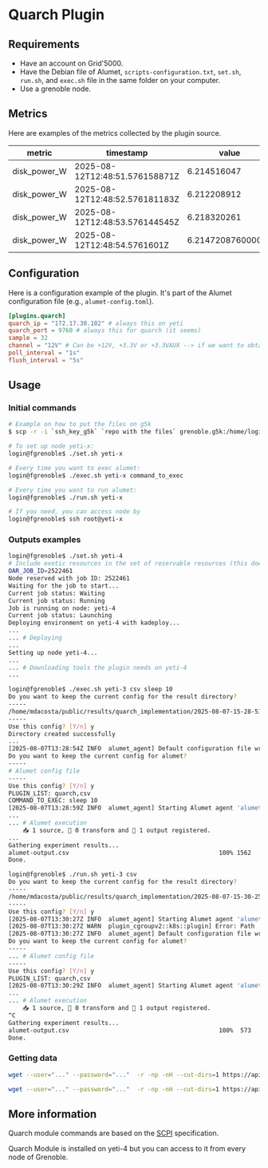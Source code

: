 # Quarch Plugin

## Requirements

- Have an account on Grid'5000.
- Have the Debian file of Alumet, `scripts-configuration.txt`, `set.sh`, `run.sh`, and `exec.sh` file in the same folder on your computer.
- Use a grenoble node.

## Metrics

Here are examples of the metrics collected by the plugin source.

| metric | timestamp | value | resource_kind | resource_id | consumer_kind | consumer_id | __late_attributes |
| --- | --- | --- | --- | --- | --- | --- | --- |
| disk_power_W | 2025-08-12T12:48:51.576158871Z | 6.214516047 | local_machine | | local_machine | | |
| disk_power_W | 2025-08-12T12:48:52.576181183Z | 6.212208912 | local_machine | | local_machine | | |
| disk_power_W | 2025-08-12T12:48:53.576144545Z | 6.218320261 | local_machine | | local_machine | | |
| disk_power_W | 2025-08-12T12:48:54.5761601Z | 6.214720876000001 | local_machine | | local_machine | | |

## Configuration

Here is a configuration example of the plugin. It's part of the Alumet configuration file (e.g., `alumet-config.toml`).

```toml
[plugins.quarch]
quarch_ip = "172.17.30.102" # always this on yeti
quarch_port = 9760 # always this for quarch (it seems)
sample = 32
channel = "12V" # Can be +12V, +3.3V or +3.3VAUX --> if we want to obtain a power of 6W, it is better to stay on 12V channel for the Quarch Module on G5K (fixture QTL2347)
poll_interval = "1s"
flush_interval = "5s"
```

## Usage

### Initial commands

```bash
# Example on how to put the files on g5k
$ scp -r -i `ssh_key_g5k` `repo with the files` grenoble.g5k:/home/login/

# To set up node yeti-x:
login@fgrenoble$ ./set.sh yeti-x

# Every time you want to exec alumet:
login@fgrenoble$ ./exec.sh yeti-x command_to_exec

# Every time you want to run alumet:
login@fgrenoble$ ./run.sh yeti-x

# If you need, you can access node by
login@fgrenoble$ ssh root@yeti-x
```

### Outputs examples

```bash
login@fgrenoble$ ./set.sh yeti-4
# Include exotic resources in the set of reservable resources (this does NOT exclude non-exotic resources).
OAR_JOB_ID=2522461
Node reserved with job ID: 2522461
Waiting for the job to start...
Current job status: Waiting
Current job status: Running
Job is running on node: yeti-4
Current job status: Launching
Deploying environment on yeti-4 with kadeploy...
...
... # Deploying
...
Setting up node yeti-4...
...
... # Downloading tools the plugin needs on yeti-4
...
```

```bash
login@fgrenoble$ ./exec.sh yeti-3 csv sleep 10
Do you want to keep the current config for the result directory?
-----
/home/mdacosta/public/results/quarch_implementation/2025-08-07-15-28-51
-----
Use this config? [Y/n] y
Directory created successfully
...
[2025-08-07T13:28:54Z INFO  alumet_agent] Default configuration file written to: /etc/alumet/alumet-config.toml
Do you want to keep the current config for alumet?
-----
# Alumet config file
-----
Use this config? [Y/n] y
PLUGIN_LIST: quarch,csv
COMMAND_TO_EXEC: sleep 10
[2025-08-07T13:28:59Z INFO  alumet_agent] Starting Alumet agent 'alumet-agent' v0.8.4-a4c62a2-dirty (2025-08-07T09:45:00.904535984Z, rustc 1.81.0, debug=false)
...
... # Alumet execution
    📥 1 source, 🔀 0 transform and 📝 1 output registered.
...
Gathering experiment results...
alumet-output.csv                                          100% 1562   466.4KB/s   00:00
Done.
```

```bash
login@fgrenoble$ ./run.sh yeti-3 csv
Do you want to keep the current config for the result directory?
-----
/home/mdacosta/public/results/quarch_implementation/2025-08-07-15-30-25
-----
Use this config? [Y/n] y
[2025-08-07T13:30:27Z INFO  alumet_agent] Starting Alumet agent 'alumet-agent' v0.8.4-a4c62a2-dirty (2025-08-07T09:45:00.904535984Z, rustc 1.81.0, debug=false)
[2025-08-07T13:30:27Z WARN  plugin_cgroupv2::k8s::plugin] Error: Path '/sys/fs/cgroup/kubepods.slice/' does not exist.
[2025-08-07T13:30:27Z INFO  alumet_agent] Default configuration file written to: /etc/alumet/alumet-config.toml
Do you want to keep the current config for alumet?
-----
... # Alumet config file
-----
Use this config? [Y/n] y
PLUGIN_LIST: quarch,csv
[2025-08-07T13:30:29Z INFO  alumet_agent] Starting Alumet agent 'alumet-agent' v0.8.4-a4c62a2-dirty (2025-08-07T09:45:00.904535984Z, rustc 1.81.0, debug=false)
...
... # Alumet execution
    📥 1 source, 🔀 0 transform and 📝 1 output registered.
^C
Gathering experiment results...
alumet-output.csv                                          100%  573   226.9KB/s   00:00
Done.
```

### Getting data

```bash
wget --user="..." --password="..."  -r -np -nH --cut-dirs=1 https://api.grid5000.fr/sid/sites/grenoble/public/`LOGIN`/results/quarch_implementation/

wget --user="..." --password="..."  -r -np -nH --cut-dirs=1 https://api.grid5000.fr/sid/sites/grenoble/public/`LOGIN`/`EXPERIMENT_RESULTS_DIRECTORY`/
```

## More information

Quarch module commands are based on the [SCPI](https://www.ivifoundation.org/specifications/default.html) specification.

Quarch Module is installed on yeti-4 but you can access to it from every node of Grenoble.
